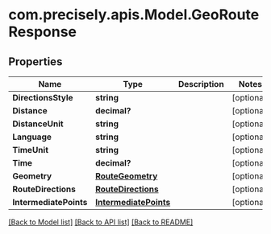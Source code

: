 # com.precisely.apis.Model.GeoRouteResponse
## Properties

Name | Type | Description | Notes
------------ | ------------- | ------------- | -------------
**DirectionsStyle** | **string** |  | [optional] 
**Distance** | **decimal?** |  | [optional] 
**DistanceUnit** | **string** |  | [optional] 
**Language** | **string** |  | [optional] 
**TimeUnit** | **string** |  | [optional] 
**Time** | **decimal?** |  | [optional] 
**Geometry** | [**RouteGeometry**](RouteGeometry.md) |  | [optional] 
**RouteDirections** | [**RouteDirections**](RouteDirections.md) |  | [optional] 
**IntermediatePoints** | [**IntermediatePoints**](IntermediatePoints.md) |  | [optional] 

[[Back to Model list]](../README.md#documentation-for-models) [[Back to API list]](../README.md#documentation-for-api-endpoints) [[Back to README]](../README.md)


